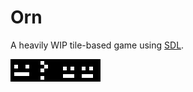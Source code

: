 # Orn

A heavily WIP tile-based game using [SDL](https://www.libsdl.org).

![Spritesheet](assets/spritesheet.png)
